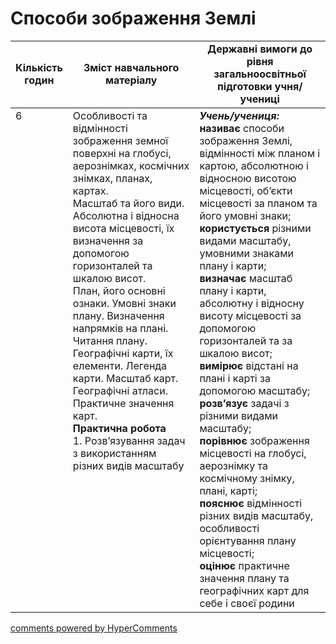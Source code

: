 <div id="hypercomments_widget" class="js-hypercomments-widget invisible"></div>

# Способи зображення Землі

<table>
  <tr>
    <td width="10%" align="center"><b>Кількість годин</b></td>  
    <td width="45%" align="center"><b>Зміст навчального матеріалу</b></td>
    <td width="45%" align="center"><b>Державні вимоги до рівня загальноосвітньої підготовки учня/учениці</b></td>
  </tr>
<tbody>
  <tr>
<td width="10%" style="vertical-align:top !important;">6</td>
    <td width="45%" style="vertical-align:top !important;">
Особливості та відмінності зображення земної поверхні на глобусі, аерознімках, космічних знімках, планах, картах.<br>
Масштаб та його види. <br>
Абсолютна і відносна висота місцевості, їх визначення за допомогою горизонталей та шкалою висот.  <br>
План, його основні ознаки.  Умовні знаки плану. Визначення напрямків на плані. Читання плану.<br>
Географічні карти, їх елементи. Легенда карти. Масштаб карт. <br>
Географічні атласи. Практичне значення карт.<br>
<b>Практична робота</b><br>
1. Розв’язування задач з використанням різних видів масштабу
</td>
    <td width="45%" style="vertical-align:top !important;">
<i><b>Учень/учениця:</b></i><br>
<b>називає</b> способи зображення Землі, відмінності між планом і картою, абсолютною і відносною висотою місцевості, об’єкти місцевості за планом та його умовні  знаки; <br>
<b>користується</b> різними видами масштабу, умовними знаками плану і карти; <br>
<b>визначає</b> масштаб плану і карти, абсолютну і відносну висоту місцевості за допомогою горизонталей та за шкалою висот;<br>
<b>вимірює</b> відстані на плані і карті за допомогою масштабу;<br>
<b>розв’язує</b> задачі з різними видами масштабу;<br>
<b>порівнює</b> зображення місцевості на глобусі, аерознімку та космічному знімку, плані, карті; <br>
<b>пояснює</b> відмінності різних видів масштабу, особливості орієнтування плану місцевості;<br>
<b>оцінює</b> практичне значення плану та географічних карт для себе і своєї родини</td>
  </tr>
</tbody>
</table>

<div class="js-hypercomments-container">
<a href="http://hypercomments.com" class="hc-link" title="comments widget">comments powered by HyperComments</a>
</div>
